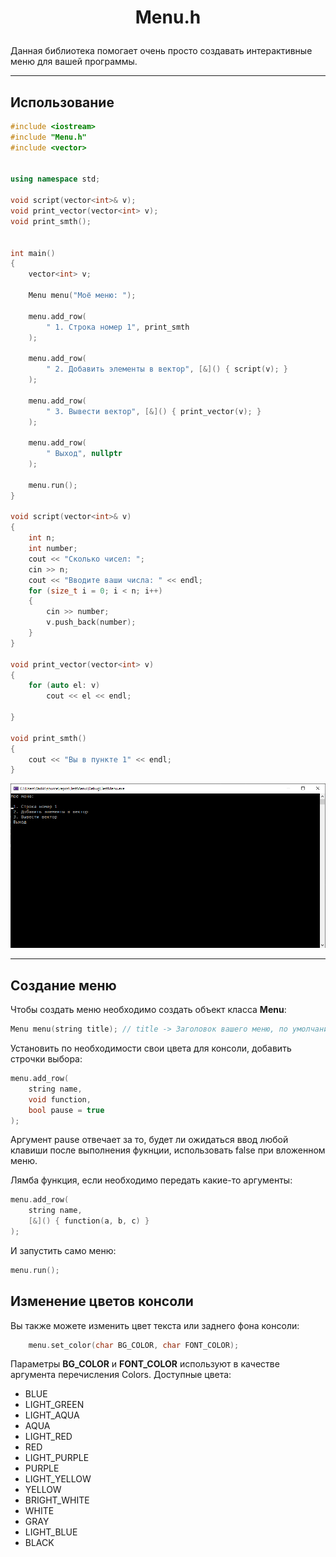 # <p align="center">Menu.h

Данная библиотека помогает очень просто создавать интерактивные меню для вашей программы.
___
## Использование
```cpp
#include <iostream>
#include "Menu.h"
#include <vector>


using namespace std;

void script(vector<int>& v);
void print_vector(vector<int> v);
void print_smth();


int main()
{
	vector<int> v;

	Menu menu("Моё меню: ");

	menu.add_row(
		" 1. Строка номер 1", print_smth
	);

	menu.add_row(
		" 2. Добавить элементы в вектор", [&]() { script(v); }
	);

	menu.add_row(
		" 3. Вывести вектор", [&]() { print_vector(v); }
	);
	
	menu.add_row(
		" Выход", nullptr
	);

	menu.run();
}

void script(vector<int>& v)
{
	int n;
	int number;
	cout << "Сколько чисел: ";
	cin >> n;
	cout << "Вводите ваши числа: " << endl;
	for (size_t i = 0; i < n; i++)
	{
		cin >> number;
		v.push_back(number);
	}
}

void print_vector(vector<int> v)
{
	for (auto el: v)
		cout << el << endl;

}

void print_smth()
{
	cout << "Вы в пункте 1" << endl;
}
```
![Alt-текст](example.png "Пример")
___
## Создание меню
Чтобы создать меню необходимо создать объект класса **Menu**:
```cpp
Menu menu(string title); // title -> Заголовок вашего меню, по умолчанию нет.
```

Установить по необходимости свои цвета для консоли, добавить строчки выбора:
```cpp
menu.add_row(
    string name,
    void function,
    bool pause = true
);
```
Аргумент pause отвечает за то, будет ли ожидаться ввод любой клавиши после выполнения фукнции, использовать false при вложенном меню.
	
Лямба функция, если необходимо передать какие-то аргументы:
```cpp
menu.add_row(
    string name,
    [&]() { function(a, b, c) }
);
```
И запустить само меню:
```cpp
menu.run();
```
## Изменение цветов консоли
Вы также можете изменить цвет текста или заднего фона консоли:
```cpp
    menu.set_color(char BG_COLOR, char FONT_COLOR);
```
Параметры **BG_COLOR** и **FONT_COLOR** используют в качестве аргумента перечисления Colors. Доступные цвета:
+ BLUE
+ LIGHT_GREEN
+ LIGHT_AQUA
+ AQUA
+ LIGHT_RED
+ RED
+ LIGHT_PURPLE
+ PURPLE
+ LIGHT_YELLOW
+ YELLOW
+ BRIGHT_WHITE
+ WHITE
+ GRAY
+ LIGHT_BLUE
+ BLACK
